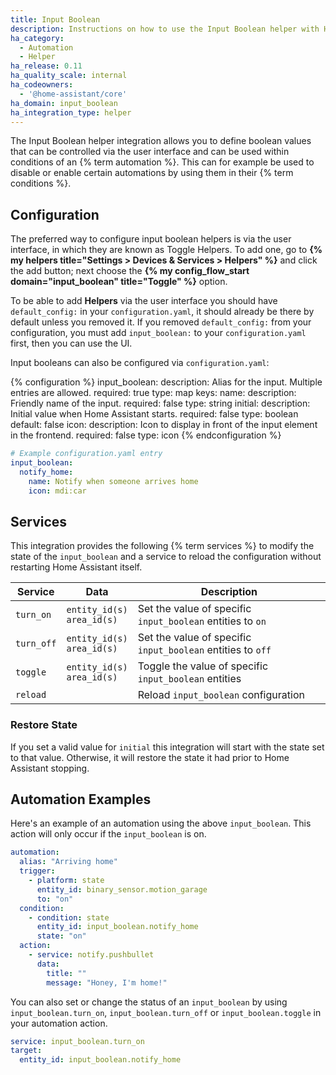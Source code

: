 ```yaml
---
title: Input Boolean
description: Instructions on how to use the Input Boolean helper with Home Assistant.
ha_category:
  - Automation
  - Helper
ha_release: 0.11
ha_quality_scale: internal
ha_codeowners:
  - '@home-assistant/core'
ha_domain: input_boolean
ha_integration_type: helper
---
```


The Input Boolean helper integration allows you to define boolean values that
can be controlled via the user interface and can be used within conditions of
an {% term automation %}. This can for example be used to disable or enable certain
automations by using them in their {% term conditions %}.

## Configuration

The preferred way to configure input boolean helpers is via the user interface,
in which they are known as Toggle Helpers. To add one, go to
**{% my helpers title="Settings > Devices & Services > Helpers" %}** and click the add button;
next choose the **{% my config_flow_start domain="input_boolean" title="Toggle" %}** option.

To be able to add **Helpers** via the user interface you should have
`default_config:` in your `configuration.yaml`, it should already be there by
default unless you removed it. If you removed `default_config:` from your
configuration, you must add `input_boolean:` to your `configuration.yaml` first,
then you can use the UI.

Input booleans can also be configured via `configuration.yaml`:

{% configuration %}
  input_boolean:
    description: Alias for the input. Multiple entries are allowed.
    required: true
    type: map
    keys:
      name:
        description: Friendly name of the input.
        required: false
        type: string
      initial:
        description: Initial value when Home Assistant starts.
        required: false
        type: boolean
        default: false
      icon:
        description: Icon to display in front of the input element in the frontend.
        required: false
        type: icon
{% endconfiguration %}

```yaml
# Example configuration.yaml entry
input_boolean:
  notify_home:
    name: Notify when someone arrives home
    icon: mdi:car
```

## Services

This integration provides the following {% term services %} to modify the state of the
`input_boolean` and a service to reload the configuration without restarting
Home Assistant itself.

| Service | Data | Description |
| ------- | ---- | ----------- |
| `turn_on` | `entity_id(s)`<br>`area_id(s)` | Set the value of specific `input_boolean` entities to `on`
| `turn_off` | `entity_id(s)`<br>`area_id(s)` | Set the value of specific `input_boolean` entities to `off`
| `toggle` | `entity_id(s)`<br>`area_id(s)` | Toggle the value of specific `input_boolean` entities
| `reload` | | Reload `input_boolean` configuration |

### Restore State

If you set a valid value for `initial` this integration will start with the state
set to that value. Otherwise, it will restore the state it had prior to
Home Assistant stopping.

## Automation Examples

Here's an example of an automation using the above `input_boolean`. This action
will only occur if the `input_boolean` is on.

```yaml
automation:
  alias: "Arriving home"
  trigger:
    - platform: state
      entity_id: binary_sensor.motion_garage
      to: "on"
  condition:
    - condition: state
      entity_id: input_boolean.notify_home
      state: "on"
  action:
    - service: notify.pushbullet
      data:
        title: ""
        message: "Honey, I'm home!"
```

You can also set or change the status of an `input_boolean` by using
`input_boolean.turn_on`, `input_boolean.turn_off` or `input_boolean.toggle` in
your automation action.

```yaml
service: input_boolean.turn_on
target:
  entity_id: input_boolean.notify_home
```
